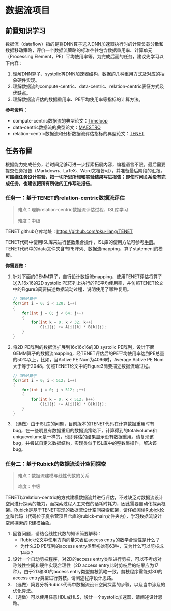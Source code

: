 # 数据流项目

## 前置知识学习

数据流（dataflow）指的是将DNN算子送入DNN加速器执行时的计算负载分散和数据移动策略，评价一个数据流策略的标准往往包含数据重用率、计算单元（Processing Element，PE）平均使用率等。为完成后面的任务，建议先学习以下内容：

1. 理解DNN算子、systolic等DNN加速器结构、数据的几种重用方式及对应的抽象硬件实现。
2. 理解数据流的compute-centric、data-centric、relation-centric表征方式及优缺点。
3. 理解数据流评估的数据重用率、PE平均使用率等指标的计算方法。

**参考资料：**

- compute-centric数据流的典型论文：[Timeloop](https://ieeexplore.ieee.org/document/8695666)
- data-centric数据流的典型论文：[MAESTRO](https://dl.acm.org/doi/10.1145/3352460.3358252)
- relation-centric数据流和分析数据流评估指标的典型论文：[TENET](https://dl.acm.org/doi/abs/10.1109/ISCA52012.2021.00062)

## 任务布置

根据能力完成任务，若时间足够可进一步探索拓展内容，编程语言不限。最后需要提交任务报告（Markdown、LaTeX、Word文档皆可），并准备最后阶段的汇报。**可围绕任务设计实验，把一切所思所想和实验结果写进报告；即使时间关系没有完成任务，也建议把所有所做的工作写进报告**。

### 任务一：基于TENET的relation-centric数据流评估

> 难点：理解relation-centric数据流评估过程、ISL库学习
>
> 难度：中级

TENET github仓库地址：https://github.com/pku-liang/TENET

TENET代码中使用ISL库来进行整数集合操作，ISL库的使用方法可参考[手册](https://libisl.sourceforge.io/manual.pdf)。TENET代码中的data文件夹含有PE阵列、数据流mapping、算子statement的模板。

**你需要做：**

1. 针对下面的GEMM算子，自行设计数据流mapping，使用TENET评估将算子送入16x16的2D systolic PE阵列上执行的PE平均使用率，并仿照TENET论文中的Figure3简要描述数据流动过程，说明使用了哪种复用。

   ``` c
   // GEMM算子
   for(int i = 0; i < 128; i++)
   {
       for(int j = 0; j < 64; j++)
       {
           for(int k = 0; k < 32; k++)
               C[i][j] += A[i][k] * B[k][j];
       }
   }
   ```

1. 将2D PE阵列的数据流扩展到16x16x16的3D systolic PE阵列，设计下面GEMM算子的数据流mapping，经TENET评估后的PE平均使用率达到PE总量的50%以上，比如，当Active PE Num为4096时，Average Active PE Num大于等于2048。仿照TENET论文中的Figure3简要描述数据流动过程。
   ``` c
   // GEMM算子
   for(int i = 0; i < 512; i++)
   {
       for(int j = 0; j < 512; j++)
       {
           for(int k = 0; k < 512; k++)
               C[i][j] += A[i][k] * B[k][j];
       }
   }
   ```
   
1. （选做）由于ISL库的问题，目前版本的TENET代码在计算数据重用时有bug，在一些明显有数据重用的数据流策略下，计算得到的totalvolume和uniquevolume是一样的，也即评估的结果显示没有数据重用。请复现该bug，并尝试自定义数据结构，实现类似于ISL库中的整数集操作，解决该bug。

### 任务二：基于Rubick的数据流设计空间探索

> 难点：数据流建模与线性代数的关系
>
> 难度：中级
>

TENET以relation-centric的方式建模数据流并进行评估，不过缺乏对数据流设计空间进行探索的能力，而探索过程人工来做的话耗时耗力，因此需要自动化探索框架。Rubick是基于TENET实现的数据流设计空间探索框架，请仔细阅读[Rubick论文](https://ieeexplore.ieee.org/document/10247743)和代码（代码位于夏令营项目仓库的rubick-main文件夹内），学习数据流设计空间探索的IR建模抽象。


1. 回答问题，请结合线性代数的知识简要解释：
   - Rubick论文中使用方向向量来表征access entry的数学合理性是什么？
   - 为什么2D PE阵列的access entry类型初始有63种，又为什么可以剪枝成14种？
2. 设计一个自动剪枝程序，对2D的access entry类型进行剪枝，可以不考虑对称线性空间和硬件实现合理性（2D access entry此时剪枝后的结果应为17种）。由于2D和3D的access entry类型剪枝策略一致，剪枝程序需能对3D的access entry类型进行剪枝。请阐述程序设计思路。
3. （选做）简要分析Rubick代码中数据流设计空间探索的步骤，以及当中涉及的优化算法。
4. （选做）可以使用任意HDL或HLS，设计一个systolic加速器，请阐述设计思路。

